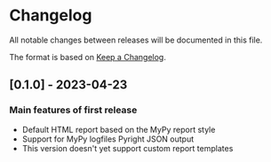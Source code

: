 # Changelog

All notable changes between releases will be documented in this file.

The format is based on [Keep a Changelog](https://keepachangelog.com/en/1.0.0/).

## [0.1.0] - 2023-04-23

### Main features of first release
- Default HTML report based on the MyPy report style
- Support for MyPy logfiles Pyright JSON output
- This version doesn't yet support custom report templates
